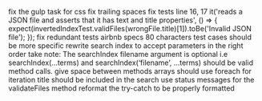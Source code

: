 fix the gulp task for css
fix trailing spaces
fix tests line 16, 17  it('reads a JSON file and asserts that it has text and title properties', () => {
    expect(invertedIndexTest.validFiles(wrongFile.title)[1]).toBe('Invalid JSON file');
  });
  fix redundant tests
  airbnb specs 80 characters
  test cases should be more specific
  rewrite search index to accept parameters in the right order
  take note: The searchIndex filename argument is optional i.e searchIndex(...terms) and searchIndex(‘filename’, ...terms)  should be valid method calls.
give space between methods
arrays should use foreach for iteration
title should be included in the search
use status messages for the validateFiles method
reformat the try-catch to be properly formatted